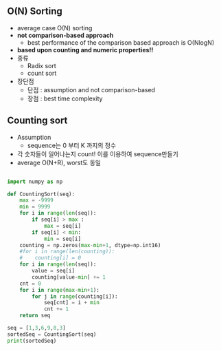 ## O(N) Sorting
- average case O(N) sorting
- **not comparison-based approach**
    - best performance of the comparison based approach is O(NlogN)
- **based upon counting and numeric properties!!**
- 종류
    - Radix sort
    - count sort
- 장단점
    - 단점 : assumption and not comparison-based
    - 장점 : best time complexity       

## Counting sort
- Assumption
    - sequence는 0 부터 K 까지의 정수
- 각 숫자들이 일어나는지 count! 이를 이용하여 sequence만들기
- average O(N+R), worst도 동일

```python

import numpy as np

def CountingSort(seq):
    max = -9999
    min = 9999
    for i in range(len(seq)):
        if seq[i] > max :
            max = seq[i]
        if seq[i] < min:
            min = seq[i]
    counting = np.zeros(max-min+1, dtype=np.int16)
    #for i in range(len(counting)):
    #    counting[i] = 0
    for i in range(len(seq)):
        value = seq[i]
        counting[value-min] += 1
    cnt = 0
    for i in range(max-min+1):
        for j in range(counting[i]):
            seq[cnt] = i + min 
            cnt += 1
    return seq

seq = [1,3,6,9,8,3]
sortedSeq = CountingSort(seq)
print(sortedSeq)


```